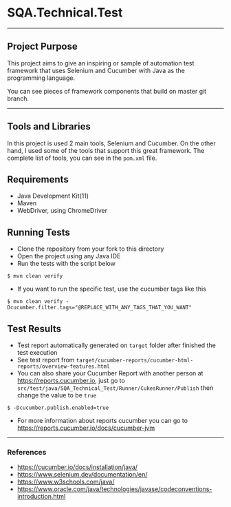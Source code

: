 # SQA.Technical.Test

---

## Project Purpose
This project aims to give an inspiring or sample of automation test framework that uses Selenium and Cucumber with Java as the programming language.

You can see pieces of framework components that build on master git branch.

---

## Tools and Libraries
In this project is used 2 main tools, Selenium and Cucumber.
On the other hand, I used some of the tools that support this great framework.
The complete list of tools, you can see in the `pom.xml` file.

## Requirements
* Java Development Kit(11)
* Maven
* WebDriver, using ChromeDriver

## Running Tests
* Clone the repository from your fork to this directory
* Open the project using any Java IDE
* Run the tests with the script below
```shell
$ mvn clean verify
```
* If you want to run the specific test, use the cucumber tags like this
```shell
$ mvn clean verify -Dcucumber.filter.tags="@REPLACE_WITH_ANY_TAGS_THAT_YOU_WANT"
```

## Test Results
* Test report automatically generated on `target` folder after finished the test execution
* See test report from `target/cucumber-reports/cucumber-html-reports/overview-features.html`
* You can also share your Cucumber Report with another person at https://reports.cucumber.io, just go to `src/test/java/SQA_Technical_Test/Runner/CukesRunner/Publish` then change the value to be `true`
```properties
$ -Dcucumber.publish.enabled=true
```
* For more information about reports cucumber you can go to https://reports.cucumber.io/docs/cucumber-jvm

---

### References
* https://cucumber.io/docs/installation/java/
* https://www.selenium.dev/documentation/en/
* https://www.w3schools.com/java/
* https://www.oracle.com/java/technologies/javase/codeconventions-introduction.html
